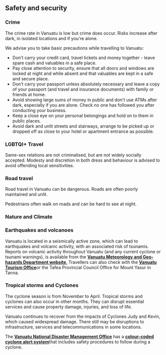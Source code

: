 ## Safety and security

### **Crime**

The crime rate in Vanuatu is low but crime does occur. Risks increase after dark, in isolated locations and if you're alone.

We advise you to take basic precautions while travelling to Vanuatu:

* Don’t carry your credit card, travel tickets and money together - leave spare cash and valuables in a safe place.
* Pay close attention to security, ensure that all doors and windows are locked at night and while absent and that valuables are kept in a safe and secure place.
* Don’t carry your passport unless absolutely necessary and leave a copy of your passport (and travel and insurance documents) with family or friends at home.
* Avoid showing large sums of money in public and don’t use ATMs after dark, especially if you are alone. Check no one has followed you after conducting your business.
* Keep a close eye on your personal belongings and hold on to them in public places.
* Avoid dark and unlit streets and stairways, arrange to be picked up or dropped off as close to your hotel or apartment entrance as possible.

### **LGBTQI+ Travel**

Same-sex relations are not criminalised, but are not widely socially accepted. Modesty and discretion in both dress and behaviour is advised to avoid offending local sensitivities.

### **Road travel**

Road travel in Vanuatu can be dangerous. Roads are often poorly maintained and unlit.

Pedestrians often walk on roads and can be hard to see at night.

### **Nature and Climate**

### **Earthquakes and volcanoes**

Vanuatu is located in a seismically active zone, which can lead to earthquakes and volcanic activity, with an associated risk of tsunamis. Reports on volcanic activity throughout Vanuatu (and any current cyclone or tsunami warnings), is available from the [**Vanuatu Meteorology and Geo-hazards Department website**.](https://www.vmgd.gov.vu/vmgd/index.php) Travellers can also check with the [**Vanuatu Tourism Office**](http://vanuatutravel.info/index.php)or the Tafea Provincial Council Office for Mount Yasur in Tanna.

### **Tropical storms and Cyclones**

The cyclone season is from November to April. Tropical storms and cyclones can also occur in other months. They can disrupt essential services and cause property damage, injuries, and loss of life.

Vanuatu continues to recover from the impacts of Cyclones Judy and Kevin, which caused widespread damage. There still may be disruptions to infrastructure, services and telecommunications in some locations.

The [**Vanuatu National Disaster Management Office**](https://ndmo.gov.vu/) has a [**colour-coded cyclone alert system**](https://ndmo.gov.vu/fr/community/cyclone-awareness/109-colour-alerts)that includes safety procedures to follow during a cyclone.